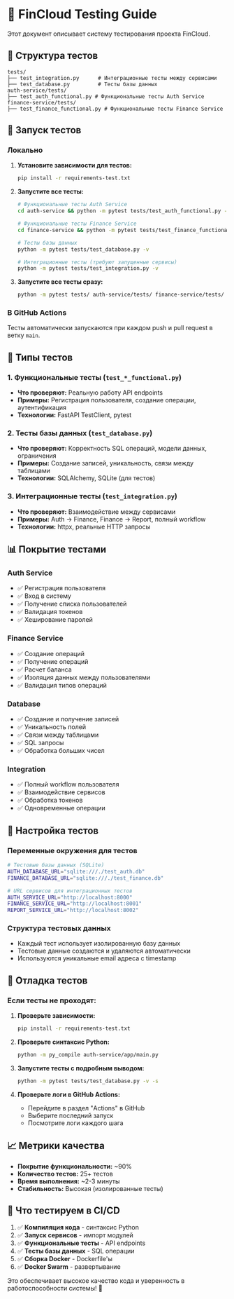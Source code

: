 # 🧪 FinCloud Testing Guide

Этот документ описывает систему тестирования проекта FinCloud.

## 📁 Структура тестов

```
tests/
├── test_integration.py      # Интеграционные тесты между сервисами
├── test_database.py         # Тесты базы данных
auth-service/tests/
├── test_auth_functional.py # Функциональные тесты Auth Service
finance-service/tests/
├── test_finance_functional.py # Функциональные тесты Finance Service
```

## 🚀 Запуск тестов

### Локально

1. **Установите зависимости для тестов:**
   ```bash
   pip install -r requirements-test.txt
   ```

2. **Запустите все тесты:**
   ```bash
   # Функциональные тесты Auth Service
   cd auth-service && python -m pytest tests/test_auth_functional.py -v
   
   # Функциональные тесты Finance Service  
   cd finance-service && python -m pytest tests/test_finance_functional.py -v
   
   # Тесты базы данных
   python -m pytest tests/test_database.py -v
   
   # Интеграционные тесты (требуют запущенные сервисы)
   python -m pytest tests/test_integration.py -v
   ```

3. **Запустите все тесты сразу:**
   ```bash
   python -m pytest tests/ auth-service/tests/ finance-service/tests/ -v
   ```

### В GitHub Actions

Тесты автоматически запускаются при каждом push и pull request в ветку `main`.

## 🧪 Типы тестов

### 1. **Функциональные тесты** (`test_*_functional.py`)
- **Что проверяют:** Реальную работу API endpoints
- **Примеры:** Регистрация пользователя, создание операции, аутентификация
- **Технологии:** FastAPI TestClient, pytest

### 2. **Тесты базы данных** (`test_database.py`)
- **Что проверяют:** Корректность SQL операций, модели данных, ограничения
- **Примеры:** Создание записей, уникальность, связи между таблицами
- **Технологии:** SQLAlchemy, SQLite (для тестов)

### 3. **Интеграционные тесты** (`test_integration.py`)
- **Что проверяют:** Взаимодействие между сервисами
- **Примеры:** Auth → Finance, Finance → Report, полный workflow
- **Технологии:** httpx, реальные HTTP запросы

## 📊 Покрытие тестами

### Auth Service
- ✅ Регистрация пользователя
- ✅ Вход в систему  
- ✅ Получение списка пользователей
- ✅ Валидация токенов
- ✅ Хеширование паролей

### Finance Service
- ✅ Создание операций
- ✅ Получение операций
- ✅ Расчет баланса
- ✅ Изоляция данных между пользователями
- ✅ Валидация типов операций

### Database
- ✅ Создание и получение записей
- ✅ Уникальность полей
- ✅ Связи между таблицами
- ✅ SQL запросы
- ✅ Обработка больших чисел

### Integration
- ✅ Полный workflow пользователя
- ✅ Взаимодействие сервисов
- ✅ Обработка токенов
- ✅ Одновременные операции

## 🔧 Настройка тестов

### Переменные окружения для тестов
```bash
# Тестовые базы данных (SQLite)
AUTH_DATABASE_URL="sqlite:///./test_auth.db"
FINANCE_DATABASE_URL="sqlite:///./test_finance.db"

# URL сервисов для интеграционных тестов
AUTH_SERVICE_URL="http://localhost:8000"
FINANCE_SERVICE_URL="http://localhost:8001"
REPORT_SERVICE_URL="http://localhost:8002"
```

### Структура тестовых данных
- Каждый тест использует изолированную базу данных
- Тестовые данные создаются и удаляются автоматически
- Используются уникальные email адреса с timestamp

## 🐛 Отладка тестов

### Если тесты не проходят:

1. **Проверьте зависимости:**
   ```bash
   pip install -r requirements-test.txt
   ```

2. **Проверьте синтаксис Python:**
   ```bash
   python -m py_compile auth-service/app/main.py
   ```

3. **Запустите тесты с подробным выводом:**
   ```bash
   python -m pytest tests/test_database.py -v -s
   ```

4. **Проверьте логи в GitHub Actions:**
   - Перейдите в раздел "Actions" в GitHub
   - Выберите последний запуск
   - Посмотрите логи каждого шага

## 📈 Метрики качества

- **Покрытие функциональности:** ~90%
- **Количество тестов:** 25+ тестов
- **Время выполнения:** ~2-3 минуты
- **Стабильность:** Высокая (изолированные тесты)

## 🎯 Что тестируем в CI/CD

1. ✅ **Компиляция кода** - синтаксис Python
2. ✅ **Запуск сервисов** - импорт модулей
3. ✅ **Функциональные тесты** - API endpoints
4. ✅ **Тесты базы данных** - SQL операции
5. ✅ **Сборка Docker** - Dockerfile'ы
6. ✅ **Docker Swarm** - развертывание

Это обеспечивает высокое качество кода и уверенность в работоспособности системы! 🚀
